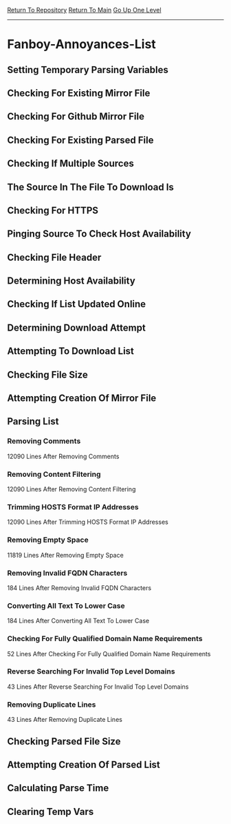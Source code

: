 [Return To Repository](https://github.com/deathbybandaid/piholeparser/)
[Return To Main](https://github.com/deathbybandaid/piholeparser/blob/master/RecentRunLogs/Mainlog.md)
[Go Up One Level](https://github.com/deathbybandaid/piholeparser/blob/master/RecentRunLogs/TopLevelScripts/30-Processing-External-Blacklists.md)
____________________________________
# Fanboy-Annoyances-List
## Setting Temporary Parsing Variables
## Checking For Existing Mirror File
## Checking For Github Mirror File
## Checking For Existing Parsed File
## Checking If Multiple Sources
## The Source In The File To Download Is
## Checking For HTTPS
## Pinging Source To Check Host Availability
## Checking File Header
## Determining Host Availability
## Checking If List Updated Online
## Determining Download Attempt
## Attempting To Download List
## Checking File Size
## Attempting Creation Of Mirror File
## Parsing List
### Removing Comments
12090 Lines After Removing Comments
### Removing Content Filtering
12090 Lines After Removing Content Filtering
### Trimming HOSTS Format IP Addresses
12090 Lines After Trimming HOSTS Format IP Addresses
### Removing Empty Space
11819 Lines After Removing Empty Space
### Removing Invalid FQDN Characters
184 Lines After Removing Invalid FQDN Characters
### Converting All Text To Lower Case
184 Lines After Converting All Text To Lower Case
### Checking For Fully Qualified Domain Name Requirements
52 Lines After Checking For Fully Qualified Domain Name Requirements
### Reverse Searching For Invalid Top Level Domains
43 Lines After Reverse Searching For Invalid Top Level Domains
### Removing Duplicate Lines
43 Lines After Removing Duplicate Lines
## Checking Parsed File Size
## Attempting Creation Of Parsed List
## Calculating Parse Time
## Clearing Temp Vars

